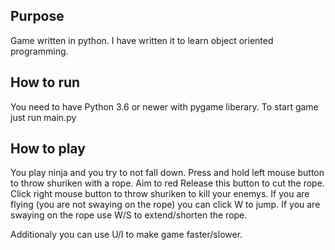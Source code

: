 ## Purpose
Game written in python. I  have written it to learn object oriented programming.

## How to run

You need to have Python 3.6 or newer with pygame liberary. To start game just run main.py

## How to play

You play ninja and you try to not fall down.
Press and hold left mouse button to throw shuriken with a rope. Aim to red  Release this button to cut the rope.
Click right mouse button to throw shuriken to kill your enemys.
If you are flying (you are not swaying on the rope) you can click W to jump.
If you are swaying on the rope use W/S to extend/shorten the rope.

Additionaly you can use U/I to make game faster/slower.
